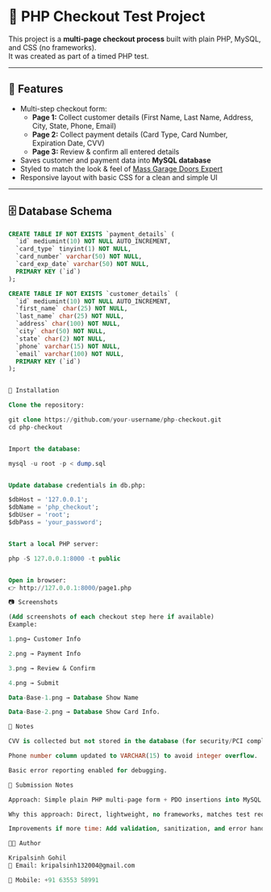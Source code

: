 # 🛒 PHP Checkout Test Project

This project is a **multi-page checkout process** built with plain PHP, MySQL, and CSS (no frameworks).  
It was created as part of a timed PHP test.

---

## 📌 Features
- Multi-step checkout form:
  - **Page 1:** Collect customer details (First Name, Last Name, Address, City, State, Phone, Email)
  - **Page 2:** Collect payment details (Card Type, Card Number, Expiration Date, CVV)
  - **Page 3:** Review & confirm all entered details
- Saves customer and payment data into **MySQL database**
- Styled to match the look & feel of [Mass Garage Doors Expert](https://www.massgaragedoorsexpert.com/)
- Responsive layout with basic CSS for a clean and simple UI

---

## 🗄️ Database Schema
```sql
CREATE TABLE IF NOT EXISTS `payment_details` (
  `id` mediumint(10) NOT NULL AUTO_INCREMENT,
  `card_type` tinyint(1) NOT NULL,
  `card_number` varchar(50) NOT NULL,
  `card_exp_date` varchar(50) NOT NULL,
  PRIMARY KEY (`id`)
);

CREATE TABLE IF NOT EXISTS `customer_details` (
  `id` mediumint(10) NOT NULL AUTO_INCREMENT,
  `first_name` char(25) NOT NULL,
  `last_name` char(25) NOT NULL,
  `address` char(100) NOT NULL,
  `city` char(50) NOT NULL,
  `state` char(2) NOT NULL,
  `phone` varchar(15) NOT NULL,
  `email` varchar(100) NOT NULL,
  PRIMARY KEY (`id`)
);


🚀 Installation

Clone the repository:

git clone https://github.com/your-username/php-checkout.git
cd php-checkout


Import the database:

mysql -u root -p < dump.sql


Update database credentials in db.php:

$dbHost = '127.0.0.1';
$dbName = 'php_checkout';
$dbUser = 'root';
$dbPass = 'your_password';


Start a local PHP server:

php -S 127.0.0.1:8000 -t public


Open in browser:
👉 http://127.0.0.1:8000/page1.php

📷 Screenshots

(Add screenshots of each checkout step here if available)
Example:

1.png→ Customer Info

2.png → Payment Info

3.png → Review & Confirm

4.png → Submit

Data-Base-1.png → Database Show Name

Data-Base-2.png → Database Show Card Info.

📝 Notes

CVV is collected but not stored in the database (for security/PCI compliance).

Phone number column updated to VARCHAR(15) to avoid integer overflow.

Basic error reporting enabled for debugging.

📧 Submission Notes

Approach: Simple plain PHP multi-page form + PDO insertions into MySQL.

Why this approach: Direct, lightweight, no frameworks, matches test requirements.

Improvements if more time: Add validation, sanitization, and error handling; encrypt card details; improve styling further.

👨‍💻 Author

Kripalsinh Gohil
📧 Email: kripalsinh132004@gmail.com

📱 Mobile: +91 63553 58991



